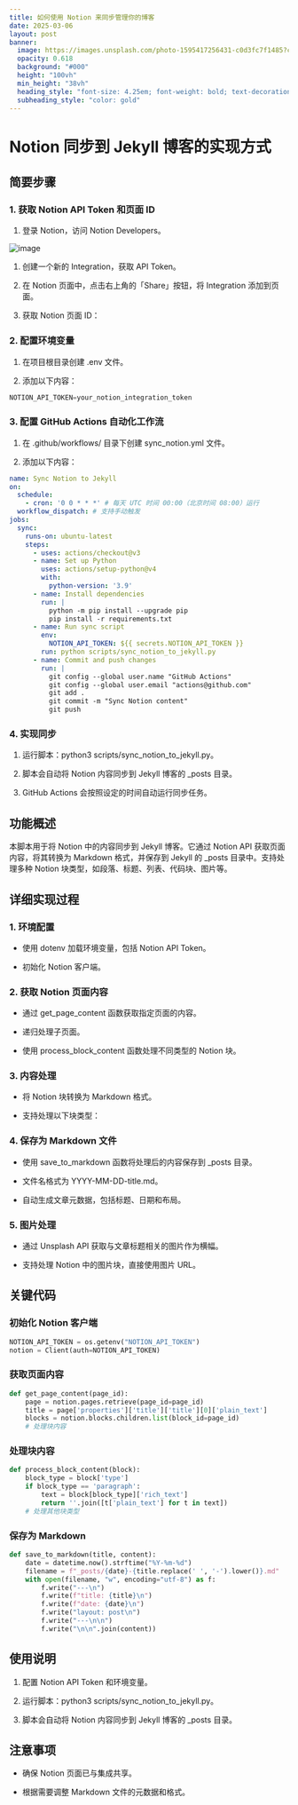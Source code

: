 ```yaml
---
title: 如何使用 Notion 来同步管理你的博客
date: 2025-03-06
layout: post
banner:
  image: https://images.unsplash.com/photo-1595417256431-c0d3fc7f1485?crop=entropy&cs=tinysrgb&fit=max&fm=jpg&ixid=M3w2OTIwMzJ8MHwxfHJhbmRvbXx8fHx8fHx8fDE3NDEyNjQ3NTR8&ixlib=rb-4.0.3&q=80&w=1080
  opacity: 0.618
  background: "#000"
  height: "100vh"
  min_height: "38vh"
  heading_style: "font-size: 4.25em; font-weight: bold; text-decoration: underline"
  subheading_style: "color: gold"
---
```


# Notion 同步到 Jekyll 博客的实现方式

## 简要步骤

### 1. 获取 Notion API Token 和页面 ID

1. 登录 Notion，访问 Notion Developers。

![image](https://prod-files-secure.s3.us-west-2.amazonaws.com/a7a0cc5a-89b9-4cda-8686-1fba0ca52f40/d19c1afe-dea5-4312-9333-786b0ba83054/image.png?X-Amz-Algorithm=AWS4-HMAC-SHA256&X-Amz-Content-Sha256=UNSIGNED-PAYLOAD&X-Amz-Credential=ASIAZI2LB466QBGZ4BEJ%2F20250306%2Fus-west-2%2Fs3%2Faws4_request&X-Amz-Date=20250306T123914Z&X-Amz-Expires=3600&X-Amz-Security-Token=IQoJb3JpZ2luX2VjEOT%2F%2F%2F%2F%2F%2F%2F%2F%2F%2FwEaCXVzLXdlc3QtMiJIMEYCIQDdwZGlK2GoAmOlGaYTumfbmBtrdNYc8fllaPErRo%2BM4gIhALy9zBOSSqiH4hDThDJy8mjzTq8LO8tG109oX3jySB8MKv8DCC0QABoMNjM3NDIzMTgzODA1Igz762Dcp9UIIGroxi8q3ANsdeUCvJN%2F9PQocbsQVFtkO7XP8MaKsb0HpDSVJuKJ36Hd%2BQiOZB58GRsElWndg9BoaaTK8XFaQFlQwmQCyFIWEKcckrOLqY%2BrOanTO%2BTPICspPGo%2FHIQiMVOq0ESK2TIAoDEGLlRZGn%2FgYcSyO28YRGgXbRehm8eU4smNszKf0GiBAY1ciden4ZBVYzoVjlkuZlOXXZNBpqpcovwXgS%2BD%2B8EbqcufzV75BoyumyhZyvyT9yT63xMezYRZWeKWjO7WDCHmm2BiiG8bZErVPQVXt11OlBuR4ogLHpJtubB7JAhMe0AA2fsCvuxyKFlOCfnzhTDbtfTSt5VIT8%2FFWDwuExZH9dKx9JCbojP4BU6xzCpDGe207NTCx2ZEkhaBXILJKzFagaDAOSUcqWxnc3ZoOMtW5j7oPymeZqXIE1u9of7h71sTp1SYxn6Ib%2FmPTTic%2BAcHgQoc7f%2BDwl3e6th%2FWVIiVvaTbbIcgS8hiQDeYJIkIQwmbC8hbIQ%2F%2B201ygehP2osThAKnSOJRnNSw1theFLwKSFCZg10oJWOS3xVaoDE7GpIGAOQSyJLsetAI0bkDjPhGv4X%2BrnCoZHmSCwQZxLl6iH%2FIQHXxNRXa3y6lk9Qesuv8j3%2F4jvZMjCLkaa%2BBjqkARB2U26Pt07WwohAM9iaztg1atf2pL%2FOlEGob4Akozvhl06wdfzCnZ66sVqgPYqWBnHAGHoMnL6r1flg6Pdi8NxjDPGGI6aC%2B7XpNNKpIRU%2BjLI1t6Wk7UxTpYQQOoozDNVNt%2BBec%2FLa3b32ZmU4g57nlvfZa8ESmBHPxTfy99esP3vXP%2FiNCvhkEwtTWI8fTmtTRRt3SDnp2nis35Ho%2FCt%2FcHu4&X-Amz-Signature=40707fb3e5ba698e69e01b8d353d6d1de83fae9bdc6738e8711ae793c4ff0368&X-Amz-SignedHeaders=host&x-id=GetObject)

1. 创建一个新的 Integration，获取 API Token。

1. 在 Notion 页面中，点击右上角的「Share」按钮，将 Integration 添加到页面。

1. 获取 Notion 页面 ID：


### 2. 配置环境变量

1. 在项目根目录创建 .env 文件。

1. 添加以下内容：

```javascript
NOTION_API_TOKEN=your_notion_integration_token
```

### 3. 配置 GitHub Actions 自动化工作流

1. 在 .github/workflows/ 目录下创建 sync_notion.yml 文件。

1. 添加以下内容：

```yaml
name: Sync Notion to Jekyll
on:
  schedule:
    - cron: '0 0 * * *' # 每天 UTC 时间 00:00（北京时间 08:00）运行
  workflow_dispatch: # 支持手动触发
jobs:
  sync:
    runs-on: ubuntu-latest
    steps:
      - uses: actions/checkout@v3
      - name: Set up Python
        uses: actions/setup-python@v4
        with:
          python-version: '3.9'
      - name: Install dependencies
        run: |
          python -m pip install --upgrade pip
          pip install -r requirements.txt
      - name: Run sync script
        env:
          NOTION_API_TOKEN: ${{ secrets.NOTION_API_TOKEN }}
        run: python scripts/sync_notion_to_jekyll.py
      - name: Commit and push changes
        run: |
          git config --global user.name "GitHub Actions"
          git config --global user.email "actions@github.com"
          git add .
          git commit -m "Sync Notion content"
          git push
```

### 4. 实现同步

1. 运行脚本：python3 scripts/sync_notion_to_jekyll.py。

1. 脚本会自动将 Notion 内容同步到 Jekyll 博客的 _posts 目录。

1. GitHub Actions 会按照设定的时间自动运行同步任务。

## 功能概述

本脚本用于将 Notion 中的内容同步到 Jekyll 博客。它通过 Notion API 获取页面内容，将其转换为 Markdown 格式，并保存到 Jekyll 的 _posts 目录中。支持处理多种 Notion 块类型，如段落、标题、列表、代码块、图片等。

## 详细实现过程

### 1. 环境配置

- 使用 dotenv 加载环境变量，包括 Notion API Token。

- 初始化 Notion 客户端。

### 2. 获取 Notion 页面内容

- 通过 get_page_content 函数获取指定页面的内容。

- 递归处理子页面。

- 使用 process_block_content 函数处理不同类型的 Notion 块。

### 3. 内容处理

- 将 Notion 块转换为 Markdown 格式。

- 支持处理以下块类型：


### 4. 保存为 Markdown 文件

- 使用 save_to_markdown 函数将处理后的内容保存到 _posts 目录。

- 文件名格式为 YYYY-MM-DD-title.md。

- 自动生成文章元数据，包括标题、日期和布局。

### 5. 图片处理

- 通过 Unsplash API 获取与文章标题相关的图片作为横幅。

- 支持处理 Notion 中的图片块，直接使用图片 URL。

## 关键代码

### 初始化 Notion 客户端

```python
NOTION_API_TOKEN = os.getenv("NOTION_API_TOKEN")
notion = Client(auth=NOTION_API_TOKEN)
```

### 获取页面内容

```python
def get_page_content(page_id):
    page = notion.pages.retrieve(page_id=page_id)
    title = page['properties']['title']['title'][0]['plain_text']
    blocks = notion.blocks.children.list(block_id=page_id)
    # 处理块内容
```

### 处理块内容

```python
def process_block_content(block):
    block_type = block['type']
    if block_type == 'paragraph':
        text = block[block_type]['rich_text']
        return ''.join([t['plain_text'] for t in text])
    # 处理其他块类型
```

### 保存为 Markdown

```python
def save_to_markdown(title, content):
    date = datetime.now().strftime("%Y-%m-%d")
    filename = f"_posts/{date}-{title.replace(' ', '-').lower()}.md"
    with open(filename, "w", encoding="utf-8") as f:
        f.write("---\n")
        f.write(f"title: {title}\n")
        f.write(f"date: {date}\n")
        f.write("layout: post\n")
        f.write("---\n\n")
        f.write("\n\n".join(content))
```

## 使用说明

1. 配置 Notion API Token 和环境变量。

1. 运行脚本：python3 scripts/sync_notion_to_jekyll.py。

1. 脚本会自动将 Notion 内容同步到 Jekyll 博客的 _posts 目录。

## 注意事项

- 确保 Notion 页面已与集成共享。

- 根据需要调整 Markdown 文件的元数据和格式。